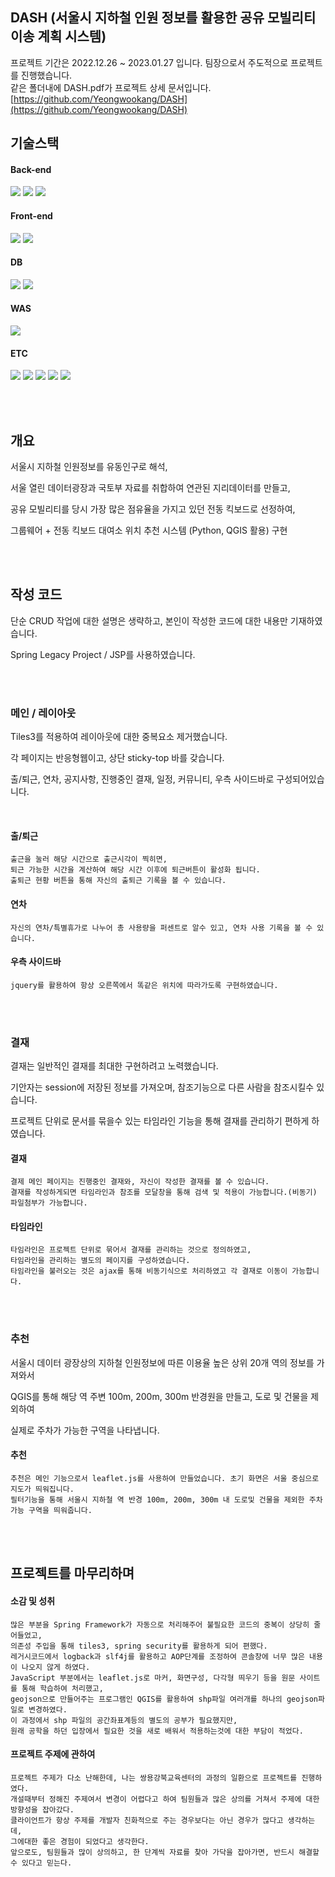 
## DASH (서울시 지하철 인원 정보를 활용한 공유 모빌리티 이송 계획 시스템)

프로젝트 기간은 2022.12.26 ~ 2023.01.27 입니다. 팀장으로서 주도적으로 프로젝트를 진행했습니다.
<br> 같은 폴더내에 DASH.pdf가 프로젝트 상세 문서입니다.
<br>[https://github.com/Yeongwookang/DASH](https://github.com/Yeongwookang/DASH)

## 기술스택

#### Back-end
<img src="https://img.shields.io/badge/java-007396?style=for-the-badge&logo=java&logoColor=white"> <img src="https://img.shields.io/badge/spring-6DB33F?style=for-the-badge&logo=spring&logoColor=white"> <img src="https://img.shields.io/badge/python-3776AB?style=for-the-badge&logo=python&logoColor=white"> 

#### Front-end
<img src="https://img.shields.io/badge/javascript-F7DF1E?style=for-the-badge&logo=javascript&logoColor=black"> <img src="https://img.shields.io/badge/jquery-0769AD?style=for-the-badge&logo=jquery&logoColor=white">

#### DB
<img src="https://img.shields.io/badge/oracle-F80000?style=for-the-badge&logo=oracle&logoColor=white"> <img src="https://img.shields.io/badge/mongoDB-47A248?style=for-the-badge&logo=MongoDB&logoColor=white">

#### WAS
<img src="https://img.shields.io/badge/apache tomcat-F8DC75?style=for-the-badge&logo=apachetomcat&logoColor=white">

#### ETC
<img src="https://img.shields.io/badge/git-F05032?style=for-the-badge&logo=git&logoColor=white"> <img src="https://img.shields.io/badge/html5-E34F26?style=for-the-badge&logo=html5&logoColor=white"> <img src="https://img.shields.io/badge/css-1572B6?style=for-the-badge&logo=css3&logoColor=white"> <img src="https://img.shields.io/badge/bootstrap-7952B3?style=for-the-badge&logo=bootstrap&logoColor=white"> <img src="https://img.shields.io/badge/fontawesome-339AF0?style=for-the-badge&logo=fontawesome&logoColor=white">


<br>
<br>

## 개요
서울시 지하철 인원정보를 유동인구로 해석, 

서울 열린 데이터광장과 국토부 자료를 취합하여 연관된 지리데이터를 만들고,

공유 모빌리티를 당시 가장 많은 점유율을 가지고 있던 전동 킥보드로 선정하여,

그룹웨어 + 전동 킥보드 대여소 위치 추천 시스템 (Python, QGIS 활용) 구현

<br>
<br>

## 작성 코드

단순 CRUD 작업에 대한 설명은 생략하고, 본인이 작성한 코드에 대한 내용만 기재하였습니다.

Spring Legacy Project / JSP를 사용하였습니다.

<br>
<br>

### 메인 / 레이아웃

Tiles3를 적용하여 레이아웃에 대한 중복요소 제거했습니다. 

각 페이지는 반응형웹이고, 상단 sticky-top 바를 갖습니다.

출/퇴근, 연차, 공지사항, 진행중인 결재, 일정, 커뮤니티, 우측 사이드바로 구성되어있습니다.

<br>

#### 출/퇴근
    출근을 눌러 해당 시간으로 출근시각이 찍히면, 
    퇴근 가능한 시간을 계산하여 해당 시간 이후에 퇴근버튼이 활성화 됩니다.
    출퇴근 현황 버튼을 통해 자신의 출퇴근 기록을 볼 수 있습니다.
    
#### 연차
    자신의 연차/특별휴가로 나누어 총 사용량을 퍼센트로 알수 있고, 연차 사용 기록을 볼 수 있습니다.
    
#### 우측 사이드바
    jquery를 활용하여 항상 오른쪽에서 똑같은 위치에 따라가도록 구현하였습니다.

<br>
<br>

### 결재
결재는 일반적인 결재를 최대한 구현하려고 노력했습니다.

기안자는 session에 저장된 정보를 가져오며, 참조기능으로 다른 사람을 참조시킬수 있습니다.

프로젝트 단위로 문서를 묶을수 있는 타임라인 기능을 통해 결재를 관리하기 편하게 하였습니다.
<br>

#### 결재
    결제 메인 페이지는 진행중인 결재와, 자신이 작성한 결재를 볼 수 있습니다.
    결재를 작성하게되면 타임라인과 참조를 모달창을 통해 검색 및 적용이 가능합니다.(비동기)
    파일첨부가 가능합니다.
    
#### 타임라인
    타임라인은 프로젝트 단위로 묶어서 결재를 관리하는 것으로 정의하였고, 
    타임라인을 관리하는 별도의 페이지를 구성하였습니다.
    타임라인을 불러오는 것은 ajax를 통해 비동기식으로 처리하였고 각 결재로 이동이 가능합니다.

<br>
<br>

### 추천
서울시 데이터 광장상의 지하철 인원정보에 따른 이용율 높은 상위 20개 역의 정보를 가져와서 

QGIS를 통해 해당 역 주변 100m, 200m, 300m 반경원을 만들고, 도로 및 건물을 제외하여 

실제로 주차가 가능한 구역을 나타냅니다.
<br>

#### 추천
    추천은 메인 기능으로서 leaflet.js를 사용하여 만들었습니다. 초기 화면은 서울 중심으로 지도가 띄워집니다.
    필터기능을 통해 서울시 지하철 역 반경 100m, 200m, 300m 내 도로및 건물을 제외한 주차가능 구역을 띄워줍니다.

<br>
<br>

## 프로젝트를 마무리하며

#### 소감 및 성취

    많은 부분을 Spring Framework가 자동으로 처리해주어 불필요한 코드의 중복이 상당히 줄어들었고, 
    의존성 주입을 통해 tiles3, spring security를 활용하게 되어 편했다.
    레거시코드에서 logback과 slf4j를 활용하고 AOP단계를 조정하여 콘솔창에 너무 많은 내용이 나오지 않게 하였다.
    JavaScript 부분에서는 leaflet.js로 마커, 화면구성, 다각형 띄우기 등을 원문 사이트를 통해 학습하여 처리했고,
    geojson으로 만들어주는 프로그램인 QGIS를 활용하여 shp파일 여러개를 하나의 geojson파일로 변경하였다.
    이 과정에서 shp 파일의 공간좌표계등의 별도의 공부가 필요했지만, 
    원래 공학을 하던 입장에서 필요한 것을 새로 배워서 적용하는것에 대한 부담이 적었다.

#### 프로젝트 주제에 관하여
    프로젝트 주제가 다소 난해한데, 나는 쌍용강북교육센터의 과정의 일환으로 프로젝트를 진행하였다. 
    개설때부터 정해진 주제여서 변경이 어렵다고 하여 팀원들과 많은 상의를 거쳐서 주제에 대한 방향성을 잡아갔다.
    클라이언트가 항상 주제를 개발자 친화적으로 주는 경우보다는 아닌 경우가 많다고 생각하는데,
    그에대한 좋은 경험이 되었다고 생각한다. 
    앞으로도, 팀원들과 많이 상의하고, 한 단계씩 자료를 찾아 가닥을 잡아가면, 반드시 해결할 수 있다고 믿는다.
